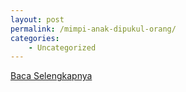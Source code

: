 ```yaml
---
layout: post
permalink: /mimpi-anak-dipukul-orang/
categories:
    - Uncategorized
---
```


[Baca Selengkapnya](/09)